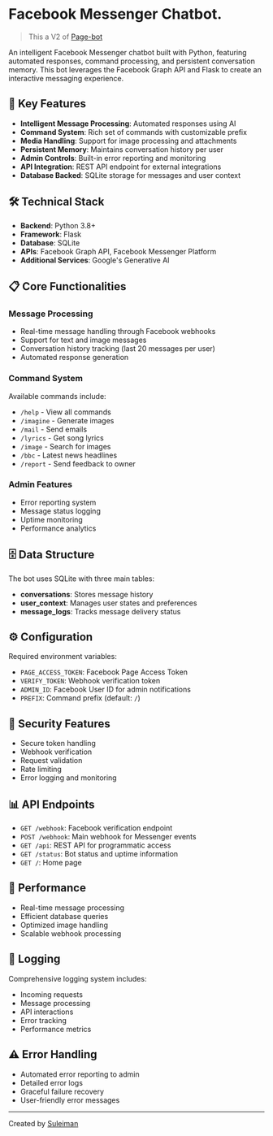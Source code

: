 # Facebook Messenger Chatbot.

> This a V2 of [Page-bot](https://github.com/Sman12345678/Facebook-Chatbot)

An intelligent Facebook Messenger chatbot built with Python, featuring automated responses, command processing, and persistent conversation memory. This bot leverages the Facebook Graph API and Flask to create an interactive messaging experience.

## 🌟 Key Features

- **Intelligent Message Processing**: Automated responses using AI
- **Command System**: Rich set of commands with customizable prefix
- **Media Handling**: Support for image processing and attachments
- **Persistent Memory**: Maintains conversation history per user
- **Admin Controls**: Built-in error reporting and monitoring
- **API Integration**: REST API endpoint for external integrations
- **Database Backed**: SQLite storage for messages and user context

## 🛠️ Technical Stack

- **Backend**: Python 3.8+
- **Framework**: Flask
- **Database**: SQLite
- **APIs**: Facebook Graph API, Facebook Messenger Platform
- **Additional Services**: Google's Generative AI

## 📋 Core Functionalities

### Message Processing
- Real-time message handling through Facebook webhooks
- Support for text and image messages
- Conversation history tracking (last 20 messages per user)
- Automated response generation

### Command System
Available commands include:
- `/help` - View all commands
- `/imagine` - Generate images
- `/mail` - Send emails
- `/lyrics` - Get song lyrics
- `/image` - Search for images
- `/bbc` - Latest news headlines
- `/report` - Send feedback to owner

### Admin Features
- Error reporting system
- Message status logging
- Uptime monitoring
- Performance analytics

## 🗄️ Data Structure

The bot uses SQLite with three main tables:
- **conversations**: Stores message history
- **user_context**: Manages user states and preferences
- **message_logs**: Tracks message delivery status

## ⚙️ Configuration

Required environment variables:
- `PAGE_ACCESS_TOKEN`: Facebook Page Access Token
- `VERIFY_TOKEN`: Webhook verification token
- `ADMIN_ID`: Facebook User ID for admin notifications
- `PREFIX`: Command prefix (default: `/`)

## 🔐 Security Features

- Secure token handling
- Webhook verification
- Request validation
- Rate limiting
- Error logging and monitoring

## 📊 API Endpoints

- `GET /webhook`: Facebook verification endpoint
- `POST /webhook`: Main webhook for Messenger events
- `GET /api`: REST API for programmatic access
- `GET /status`: Bot status and uptime information
- `GET /`: Home page

## 🚀 Performance

- Real-time message processing
- Efficient database queries
- Optimized image handling
- Scalable webhook processing

## 📝 Logging

Comprehensive logging system includes:
- Incoming requests
- Message processing
- API interactions
- Error tracking
- Performance metrics

## ⚠️ Error Handling

- Automated error reporting to admin
- Detailed error logs
- Graceful failure recovery
- User-friendly error messages

---

Created by [Suleiman](https://github.com/Sman12345678)
